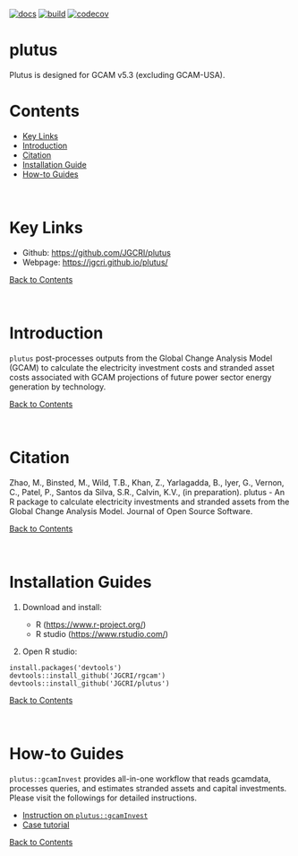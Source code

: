 [![docs](https://github.com/JGCRI/plutus/actions/workflows/pkgdown.yaml/badge.svg)](https://github.com/JGCRI/plutus/actions/workflows/pkgdown.yaml)
[![build](https://github.com/JGCRI/plutus/actions/workflows/rcmd.yml/badge.svg)](https://github.com/JGCRI/plutus/actions/workflows/rcmd.yml)
[![codecov](https://codecov.io/gh/JGCRI/plutus/branch/main/graph/badge.svg?token=1PK34KIHKE)](https://codecov.io/gh/JGCRI/plutus)


# plutus
Plutus is designed for GCAM v5.3 (excluding GCAM-USA).
<br />

<!-------------------------->
<!-------------------------->
# <a name="Contents"></a>Contents
<!-------------------------->
<!-------------------------->

- [Key Links](#KeyLinks)
- [Introduction](#Introduction)
- [Citation](#Citation)
- [Installation Guide](#InstallGuides)
- [How-to Guides](#How-toGuides) 

<br />

<!-------------------------->
<!-------------------------->
# <a name="KeyLinks"></a>Key Links
<!-------------------------->
<!-------------------------->

- Github: https://github.com/JGCRI/plutus
- Webpage: https://jgcri.github.io/plutus/

[Back to Contents](#Contents)

<br />

<!-------------------------->
<!-------------------------->
# <a name="Introduction"></a>Introduction
<!-------------------------->
<!-------------------------->

`plutus` post-processes outputs from the Global Change Analysis Model (GCAM) to calculate the electricity investment costs and stranded asset costs associated with GCAM projections of future power sector energy generation by technology.


[Back to Contents](#Contents)

<br />

<!-------------------------->
<!-------------------------->
# <a name="Citation"></a>Citation
<!-------------------------->
<!-------------------------->

Zhao, M., Binsted, M., Wild, T.B., Khan, Z., Yarlagadda, B., Iyer, G., Vernon, C., Patel, P., Santos da Silva, S.R., Calvin, K.V., (in preparation). plutus - An R package to calculate electricity investments and stranded assets from the Global Change Analysis Model. Journal of Open Source Software.

[Back to Contents](#Contents)

<br />


<!-------------------------->
<!-------------------------->
# <a name="InstallationGuides"></a>Installation Guides
<!-------------------------->
<!-------------------------->

1. Download and install:

    - R (https://www.r-project.org/)
    - R studio (https://www.rstudio.com/)
    
    
2. Open R studio:

```
install.packages('devtools')
devtools::install_github('JGCRI/rgcam')
devtools::install_github('JGCRI/plutus')
```

[Back to Contents](#Contents)

<br />


<!-------------------------->
<!-------------------------->
# <a name="How-toGuides"></a>How-to Guides
<!-------------------------->
<!-------------------------->
`plutus::gcamInvest` provides all-in-one workflow that reads gcamdata, processes queries, and estimates stranded assets and capital investments. Please visit the followings for detailed instructions.

- [Instruction on `plutus::gcamInvest`](https://jgcri.github.io/plutus/articles/gcamInvest.html)
- [Case tutorial](https://jgcri.github.io/plutus/articles/CaseTutorial.html)

[Back to Contents](#Contents)

<br />
